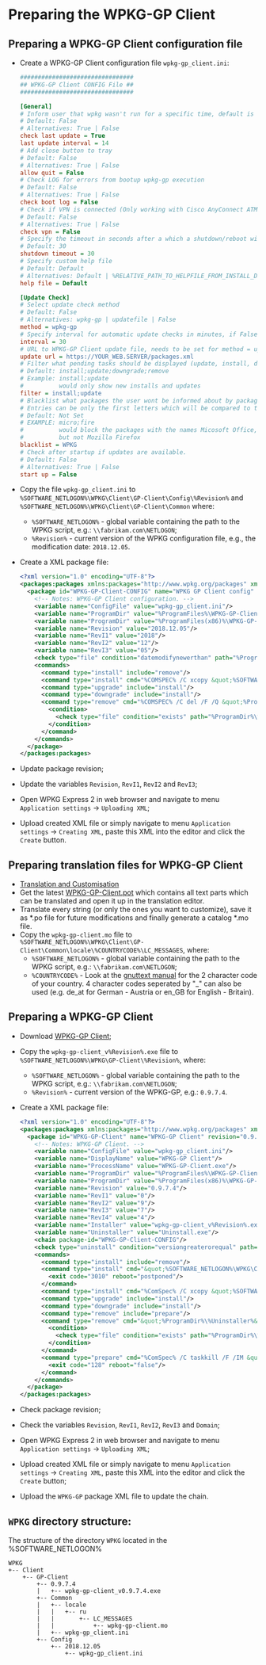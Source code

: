 # Preparing the WPKG-GP Client

## Preparing a WPKG-GP Client configuration file

- Create a WPKG-GP Client configuration file `wpkg-gp_client.ini`:

  ```ini
  ################################
  ## WPKG-GP Client CONFIG File ##
  ################################
  
  [General]
  # Inform user that wpkg wasn't run for a specific time, default is 14 days
  # Default: False
  # Alternatives: True | False
  check last update = True
  last update interval = 14
  # Add close button to tray
  # Default: False
  # Alternatives: True | False
  allow quit = False
  # Check LOG for errors from bootup wpkg-gp execution
  # Default: False
  # Alternatives: True | False
  check boot log = False
  # Check if VPN is connected (Only working with Cisco AnyConnect ATM installed in default folder)
  # Default: False
  # Alternatives: True | False
  check vpn = False
  # Specify the timeout in seconds after a which a shutdown/reboot will be initiated
  # Default: 30
  shutdown timeout = 30
  # Specify custom help file
  # Default: Default
  # Alternatives: Default | %RELATIVE_PATH_TO_HELPFILE_FROM_INSTALL_DIR%
  help file = Default
  
  [Update Check]
  # Select update check method
  # Default: False
  # Alternatives: wpkg-gp | updatefile | False
  method = wpkg-gp
  # Specify interval for automatic update checks in minutes, if False or 0 it wont check for updates automatically.
  interval = 30
  # URL to WPKG-GP Client update file, needs to be set for method = updatefile
  update url = https://YOUR_WEB.SERVER/packages.xml
  # Filter what pending tasks should be displayed (update, install, downgrade, remove), seperate by ";" without spaces.
  # Default: install;update;downgrade;remove
  # Example: install;update
  #          would only show new installs and updates
  filter = install;update
  # Blacklist what packages the user wont be informed about by package NAME, they will still install.
  # Entries can be only the first letters which will be compared to the packages, seperate by  ";" without spaces.
  # Default: Not Set
  # EXAMPLE: micro;fire
  #          would block the packages with the names Micosoft Office, Microsoft Visual Studio, Firefox , Firebird
  #          but not Mozilla Firefox
  blacklist = WPKG
  # Check after startup if updates are available.
  # Default: False
  # Alternatives: True | False
  start up = False
  ```

- Copy the file `wpkg-gp_client.ini` to `%SOFTWARE_NETLOGON%\WPKG\Client\GP-Client\Config\%Revision%` and
  `%SOFTWARE_NETLOGON%\WPKG\Client\GP-Client\Common`
  where:
    * `%SOFTWARE_NETLOGON%` - global variable containing the path to the WPKG script,
      e.g.: `\\fabrikam.com\NETLOGON`;
    * `%Revision%` - current version of the WPKG configuration file, e.g.,
      the modification date: `2018.12.05`.

- Create a XML package file:

  ```xml
  <?xml version="1.0" encoding="UTF-8"?>
  <packages:packages xmlns:packages="http://www.wpkg.org/packages" xmlns:wpkg="http://www.wpkg.org/wpkg" xmlns:xsi="http://www.w3.org/2001/XMLSchema-instance" xsi:schemaLocation="http://www.wpkg.org/packages">
    <package id="WPKG-GP-Client-CONFIG" name="WPKG GP Client config" revision="2018.12.05" priority="10000" reboot="false">
      <!-- Notes: WPKG-GP Client configuration. -->
      <variable name="ConfigFile" value="wpkg-gp_client.ini"/>
      <variable name="ProgramDir" value="%ProgramFiles%\WPKG-GP-Client" architecture="x86"/>
      <variable name="ProgramDir" value="%ProgramFiles(x86)%\WPKG-GP-Client" architecture="x64"/>
      <variable name="Revision" value="2018.12.05"/>
      <variable name="RevI1" value="2018"/>
      <variable name="RevI2" value="12"/>
      <variable name="RevI3" value="05"/>
      <check type="file" condition="datemodifynewerthan" path="%ProgramDir%\%ConfigFile%" value="%RevI1%-%RevI2%-%RevI3% 00:00:00"/>
      <commands>
        <command type="install" include="remove"/>
        <command type="install" cmd="%COMSPEC% /C xcopy &quot;%SOFTWARE_NETLOGON%\WPKG\Client\GP-Client\Config\%Revision%\%ConfigFile%&quot; &quot;%ProgramDir%\&quot; /E /Q /H /R /Y" timeout="60"/>
        <command type="upgrade" include="install"/>
        <command type="downgrade" include="install"/>
        <command type="remove" cmd="%COMSPEC% /C del /F /Q &quot;%ProgramDir%\%ConfigFile%&quot;" timeout="30">
          <condition>
            <check type="file" condition="exists" path="%ProgramDir%\%ConfigFile%"/>
          </condition>
        </command>
      </commands>
    </package>
  </packages:packages>
  ```

- Update package revision;
- Update the variables `Revision`, `RevI1`, `RevI2` and `RevI3`;
- Open WPKG Express 2 in web browser and navigate to menu `Application settings` ->
  `Uploading XML`;
- Upload created XML file or simply navigate to menu `Application settings` ->
  `Creating XML`, paste this XML into the editor and click the `Create` button.

## Preparing translation files for WPKG-GP Client

- [Translation and Customisation](https://github.com/sonicnkt/wpkg-gp-client/wiki/Translation-and-Customisation)
- Get the latest [WPKG-GP-Client.pot](https://github.com/sonicnkt/wpkg-gp-client/blob/master/WPKG-GP-Client.pot)
  which contains all text parts which can be translated and open it up in the translation editor.
- Translate every string (or only the ones you want to customize), save it as *.po file for future
  modifications and finally generate a catalog *.mo file.
- Copy the `wpkg-gp-client.mo` file to `%SOFTWARE_NETLOGON%\WPKG\Client\GP-Client\Common\locale\%COUNTRYCODE%\LC_MESSAGES`,
  where:
    * `%SOFTWARE_NETLOGON%` - global variable containing the path to the WPKG script,
      e.g.: `\\fabrikam.com\NETLOGON`;
    * `%COUNTRYCODE%` - Look at the [gnuttext manual](https://www.gnu.org/software/gettext/manual/html_node/Country-Codes.html#Country-Codes)
      for the 2 character code of your country. 4 character codes seperated by "_" can also be
      used (e.g. de_at for German - Austria or en_GB for English - Britain).

## Preparing a WPKG-GP Client

- Download [WPKG-GP Client](https://github.com/sonicnkt/wpkg-gp-client/releases);
- Copy the `wpkg-gp-client_v%Revision%.exe` file to `%SOFTWARE_NETLOGON%\WPKG\GP-Client\%Revision%`,
  where:
    * `%SOFTWARE_NETLOGON%` - global variable containing the path to the WPKG script,
      e.g.: `\\fabrikam.com\NETLOGON`;
    * `%Revision%` - current version of the WPKG-GP, e.g.: `0.9.7.4`.
- Create a XML package file:

  ```xml
  <?xml version="1.0" encoding="UTF-8"?>
  <packages:packages xmlns:packages="http://www.wpkg.org/packages" xmlns:wpkg="http://www.wpkg.org/wpkg" xmlns:xsi="http://www.w3.org/2001/XMLSchema-instance" xsi:schemaLocation="http://www.wpkg.org/packages">
    <package id="WPKG-GP-Client" name="WPKG-GP Client" revision="0.9.7.4" priority="10000" reboot="false">
      <!-- Notes: WPKG-GP Client. -->
      <variable name="ConfigFile" value="wpkg-gp_client.ini"/>
      <variable name="DisplayName" value="WPKG-GP Client"/>
      <variable name="ProcessName" value="WPKG-GP-Client.exe"/>
      <variable name="ProgramDir" value="%ProgramFiles%\WPKG-GP-Client" architecture="x86"/>
      <variable name="ProgramDir" value="%ProgramFiles(x86)%\WPKG-GP-Client" architecture="x64"/>
      <variable name="Revision" value="0.9.7.4"/>
      <variable name="RevI1" value="0"/>
      <variable name="RevI2" value="9"/>
      <variable name="RevI3" value="7"/>
      <variable name="RevI4" value="4"/>
      <variable name="Installer" value="wpkg-gp-client_v%Revision%.exe"/>
      <variable name="Uninstaller" value="Uninstall.exe"/>
      <chain package-id="WPKG-GP-Client-CONFIG"/>
      <check type="uninstall" condition="versiongreaterorequal" path="%DisplayName%" value="%Revision%"/>
      <commands>
        <command type="install" include="remove"/>
        <command type="install" cmd="&quot;%SOFTWARE_NETLOGON%\WPKG\Client\GP-Client\%Revision%\%Installer%&quot; /SP- /VERYSILENT /SUPPRESSMSGBOXES /NORESTART /RESTARTEXITCODE=3010 /DIR=&quot;%ProgramDir%&quot; /LOG=&quot;%TEMP%\WPKG-GP-Client-install.log%&quot; /INI=&quot;%SOFTWARE_NETLOGON%\WPKG\Client\GP-Client\Common\%ConfigFile%&quot;" timeout="60">
          <exit code="3010" reboot="postponed"/>
        </command>
        <command type="install" cmd="%ComSpec% /C xcopy &quot;%SOFTWARE_NETLOGON%\WPKG\Client\GP-Client\Common\locale&quot; &quot;%ProgramDir%\locale&quot; /E /Q /H /R /Y" timeout="30"/>
        <command type="upgrade" include="install"/>
        <command type="downgrade" include="install"/>
        <command type="remove" include="prepare"/>
        <command type="remove" cmd="&quot;%ProgramDir%\%Uninstaller%&quot; /VERYSILENT /SUPPRESSMSGBOXES /NORESTART" timeout="60">
          <condition>
            <check type="file" condition="exists" path="%ProgramDir%\%Uninstaller%"/>
          </condition>
        </command>
        <command type="prepare" cmd="%ComSpec% /C taskkill /F /IM &quot;%ProcessName%&quot;" timeout="30">
          <exit code="128" reboot="false"/>
        </command>
      </commands>
    </package>
  </packages:packages>
  ```

- Check package revision;
- Check the variables `Revision`, `RevI1`, `RevI2`, `RevI3` and `Domain`;
- Open WPKG Express 2 in web browser and navigate to menu `Application settings` ->
  `Uploading XML`;
- Upload created XML file or simply navigate to menu `Application settings` ->
  `Creating XML`, paste this XML into the editor and click the `Create` button;
- Upload the `WPKG-GP` package XML file to update the chain.

## `WPKG` directory structure:

The structure of the directory `WPKG` located in the %SOFTWARE_NETLOGON%

  ```text
  WPKG
  +-- Client
      +-- GP-Client
          +-- 0.9.7.4
          |   +-- wpkg-gp-client_v0.9.7.4.exe
          +-- Common
          |   +-- locale
          |   |   +-- ru
          |   |       +-- LC_MESSAGES
          |   |           +-- wpkg-gp-client.mo
          |   +-- wpkg-gp_client.ini
          +-- Config
              +-- 2018.12.05
                  +-- wpkg-gp_client.ini
  ```
